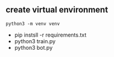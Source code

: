 ## create virtual environment
```
python3 -m venv venv
```

* pip instsll -r requirements.txt
* python3 train.py
* python3 bot.py
